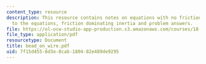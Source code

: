 ```yaml
---
content_type: resource
description: This resource contains notes on equations with no friction,adding friction
  to the equations, friction dominating inertia and problem answers.
file: https://ol-ocw-studio-app-production.s3.amazonaws.com/courses/18-385j-nonlinear-dynamics-and-chaos-fall-2004/7f15d4558d3e8cab180482e489de9295_bead_on_wire.pdf
file_type: application/pdf
resourcetype: Document
title: bead_on_wire.pdf
uid: 7f15d455-8d3e-8cab-1804-82e489de9295
---
```

